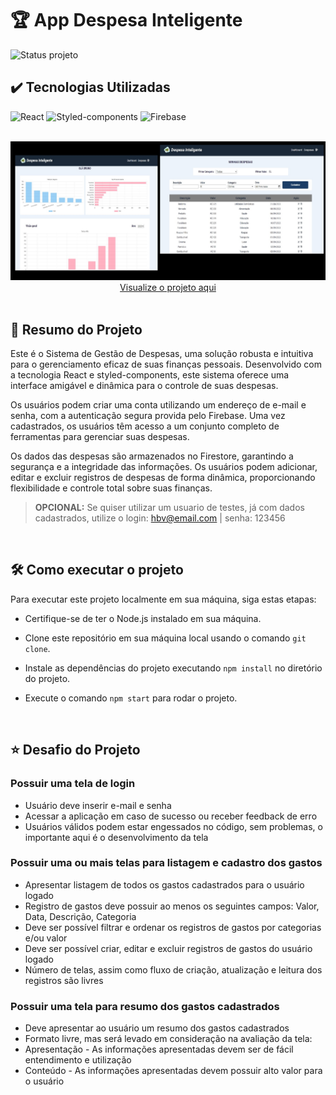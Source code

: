 # 🏆 App Despesa Inteligente

![Status projeto](https://img.shields.io/badge/STATUS-CONCLUIDO-GREEN?style=for-the-badge)

## ✔️ Tecnologias Utilizadas
![React](https://img.shields.io/badge/React-20232A?style=for-the-badge&logo=react&logoColor=61DAFB)
![Styled-components](https://img.shields.io/badge/styled--components-DB7093?style=for-the-badge&logo=styled-components&logoColor=white)
![Firebase](https://img.shields.io/badge/Firebase-F29D0C?style=for-the-badge&logo=firebase&logoColor=white)

<br>

<img src="./src/assets/screenshot.jpg" alt="screenshot do projeto" />

<br>

<div align="center">
    <a href="https://app-gestao-de-gastos.vercel.app/" target="_blank">Visualize o projeto aqui</a>
</div>


<br>

## 📌 Resumo do Projeto
Este é o Sistema de Gestão de Despesas, uma solução robusta e intuitiva para o gerenciamento eficaz de suas finanças pessoais. Desenvolvido com a tecnologia React e styled-components, este sistema oferece uma interface amigável e dinâmica para o controle de suas despesas.

Os usuários podem criar uma conta utilizando um endereço de e-mail e senha, com a autenticação segura provida pelo Firebase. Uma vez cadastrados, os usuários têm acesso a um conjunto completo de ferramentas para gerenciar suas despesas.

Os dados das despesas são armazenados no Firestore, garantindo a segurança e a integridade das informações. Os usuários podem adicionar, editar e excluir registros de despesas de forma dinâmica, proporcionando flexibilidade e controle total sobre suas finanças.

> **OPCIONAL:** Se quiser utilizar um usuario de testes, já com dados cadastrados, utilize o login: hbv@email.com | senha: 123456

<br>

## 🛠️ Como executar o projeto
Para executar este projeto localmente em sua máquina, siga estas etapas:

- Certifique-se de ter o Node.js instalado em sua máquina.

- Clone este repositório em sua máquina local usando o comando ``git clone``.

- Instale as dependências do projeto executando ``npm install`` no diretório do projeto.

- Execute o comando ``npm start`` para rodar o projeto.

<br>

## ⭐ Desafio do Projeto
### Possuir uma tela de login
- Usuário deve inserir e-mail e senha
- Acessar a aplicação em caso de sucesso ou receber feedback de erro
- Usuários válidos podem estar engessados no código, sem problemas, o
importante aqui é o desenvolvimento da tela

### Possuir uma ou mais telas para listagem e cadastro dos gastos
- Apresentar listagem de todos os gastos cadastrados para o usuário
logado
- Registro de gastos deve possuir ao menos os seguintes campos: Valor,
Data, Descrição, Categoria
- Deve ser possível filtrar e ordenar os registros de gastos por categorias
e/ou valor
- Deve ser possível criar, editar e excluir registros de gastos do usuário
logado
- Número de telas, assim como fluxo de criação, atualização e leitura
dos registros são livres

### Possuir uma tela para resumo dos gastos cadastrados
- Deve apresentar ao usuário um resumo dos gastos cadastrados
- Formato livre, mas será levado em consideração na avaliação da tela:
- Apresentação - As informações apresentadas devem ser de fácil
entendimento e utilização
- Conteúdo - As informações apresentadas devem possuir alto valor
para o usuário

<br>




